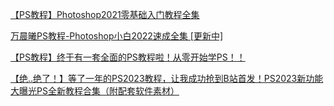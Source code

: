 

[【PS教程】Photoshop2021零基础入门教程全集](https://www.bilibili.com/video/BV1JQ4y167kD?spm_id_from=333.999.0.0)

[万晨曦PS教程-Photoshop小白2022速成全集 [更新中]](https://www.bilibili.com/video/BV1sb411x7oF?p=1)

[【PS教程】终于有一套全面的PS教程啦！从零开始学PS！！](https://www.bilibili.com/video/BV187411Z7bx?p=1&vd_source=aab254c161eda2bd3f2ad3f49b5d35f5)

[【绝..绝了！】等了一年的PS2023教程，让我成功抢到B站首发！PS2023新功能大曝光PS全新教程合集（附配套软件素材）](https://www.bilibili.com/video/BV1Qg411i767?p=1)